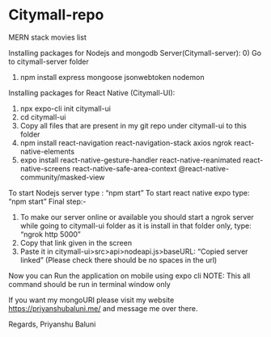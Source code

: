 # Citymall-repo
MERN stack movies list


Installing packages for Nodejs and mongodb Server(Citymall-server):
0) Go to citymall-server folder
1) npm install express mongoose jsonwebtoken nodemon

Installing packages for React Native (Citymall-UI):
1) npx expo-cli init citymall-ui
2) cd citymall-ui
3) Copy all files that are present in my git repo under citymall-ui to this folder
4) npm install react-navigation react-navigation-stack axios ngrok react-native-elements
5) expo install react-native-gesture-handler react-native-reanimated react-native-screens react-native-safe-area-context @react-native-community/masked-view

To start Nodejs server type : “npm start”
To start react native expo type: “npm start”
Final step:-
1) To make our server online or available you should start a ngrok server while going to citymall-ui folder as it is install in that folder only, type: “ngrok http 5000”
2) Copy that link given in the screen
3) Paste it in citymall-ui>src>api>nodeapi.js>baseURL: “Copied server linked” (Please check there should be no spaces in the url)

Now you can Run the application on mobile using expo cli
NOTE: This all command should be run in terminal window only


If you want my mongoURI please visit my website https://priyanshubaluni.me/ and message me over there.

Regards,
Priyanshu Baluni

